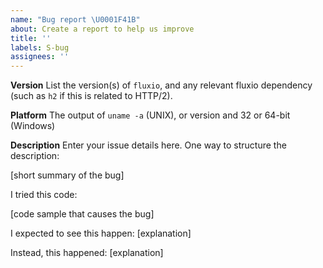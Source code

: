 ```yaml
---
name: "Bug report \U0001F41B"
about: Create a report to help us improve
title: ''
labels: S-bug
assignees: ''
---
```


**Version**
List the version(s) of `fluxio`, and any relevant fluxio dependency (such as `h2` if this is related to HTTP/2).

**Platform**
The output of `uname -a` (UNIX), or version and 32 or 64-bit (Windows)

**Description**
Enter your issue details here.
One way to structure the description:

[short summary of the bug]

I tried this code:

[code sample that causes the bug]

I expected to see this happen: [explanation]

Instead, this happened: [explanation]
